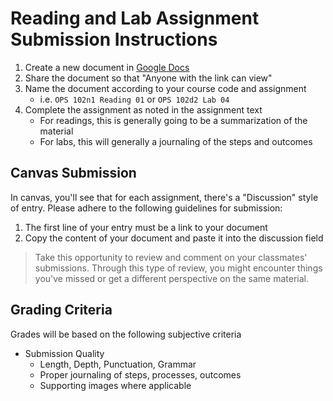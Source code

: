 # Reading and Lab Assignment Submission Instructions

1. Create a new document in [Google Docs](https://docs.google.com)
1. Share the document so that "Anyone with the link can view"
1. Name the document according to your course code and assignment
   - i.e. `OPS 102n1 Reading 01` or `OPS 102d2 Lab 04`
1. Complete the assignment as noted in the assignment text
   - For readings, this is generally going to be a summarization of the material
   - For labs, this will generally a journaling of the steps and outcomes

## Canvas Submission

In canvas, you'll see that for each assignment, there's a "Discussion" style of entry. Please adhere to the following guidelines for submission:

1. The first line of your entry must be a link to your document
2. Copy the content of your document and paste it into the discussion field

> Take this opportunity to review and comment on your classmates' submissions. Through this type of review, you might encounter things you've missed or get a different perspective on the same material.

## Grading Criteria

Grades will be based on the following subjective criteria

- Submission Quality
  - Length, Depth, Punctuation, Grammar
  - Proper journaling of steps, processes, outcomes
  - Supporting images where applicable
